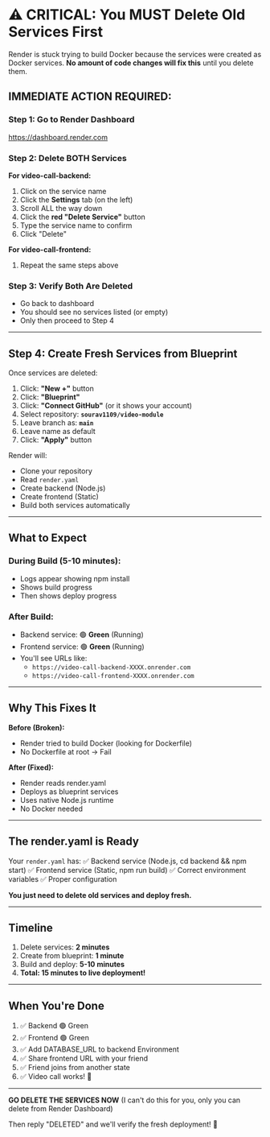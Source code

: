 # ⚠️ CRITICAL: You MUST Delete Old Services First

Render is stuck trying to build Docker because the services were created as Docker services. **No amount of code changes will fix this** until you delete them.

## IMMEDIATE ACTION REQUIRED:

### Step 1: Go to Render Dashboard
https://dashboard.render.com

### Step 2: Delete BOTH Services

**For video-call-backend:**
1. Click on the service name
2. Click the **Settings** tab (on the left)
3. Scroll ALL the way down
4. Click the **red "Delete Service"** button
5. Type the service name to confirm
6. Click "Delete"

**For video-call-frontend:**
1. Repeat the same steps above

### Step 3: Verify Both Are Deleted
- Go back to dashboard
- You should see no services listed (or empty)
- Only then proceed to Step 4

---

## Step 4: Create Fresh Services from Blueprint

Once services are deleted:

1. Click: **"New +"** button
2. Click: **"Blueprint"**
3. Click: **"Connect GitHub"** (or it shows your account)
4. Select repository: **`sourav1109/video-module`**
5. Leave branch as: **`main`**
6. Leave name as default
7. Click: **"Apply"** button

Render will:
- Clone your repository
- Read `render.yaml`
- Create backend (Node.js)
- Create frontend (Static)
- Build both services automatically

---

## What to Expect

### During Build (5-10 minutes):
- Logs appear showing npm install
- Shows build progress
- Then shows deploy progress

### After Build:
- Backend service: 🟢 **Green** (Running)
- Frontend service: 🟢 **Green** (Running)
- You'll see URLs like:
  - `https://video-call-backend-XXXX.onrender.com`
  - `https://video-call-frontend-XXXX.onrender.com`

---

## Why This Fixes It

**Before (Broken):**
- Render tried to build Docker (looking for Dockerfile)
- No Dockerfile at root → Fail

**After (Fixed):**
- Render reads render.yaml
- Deploys as blueprint services
- Uses native Node.js runtime
- No Docker needed

---

## The render.yaml is Ready

Your `render.yaml` has:
✅ Backend service (Node.js, cd backend && npm start)
✅ Frontend service (Static, npm run build)
✅ Correct environment variables
✅ Proper configuration

**You just need to delete old services and deploy fresh.**

---

## Timeline

1. Delete services: **2 minutes**
2. Create from blueprint: **1 minute**
3. Build and deploy: **5-10 minutes**
4. **Total: 15 minutes to live deployment!**

---

## When You're Done

1. ✅ Backend 🟢 Green
2. ✅ Frontend 🟢 Green
3. ✅ Add DATABASE_URL to backend Environment
4. ✅ Share frontend URL with your friend
5. ✅ Friend joins from another state
6. ✅ Video call works! 🎉

---

**GO DELETE THE SERVICES NOW** (I can't do this for you, only you can delete from Render Dashboard)

Then reply "DELETED" and we'll verify the fresh deployment! 🚀
